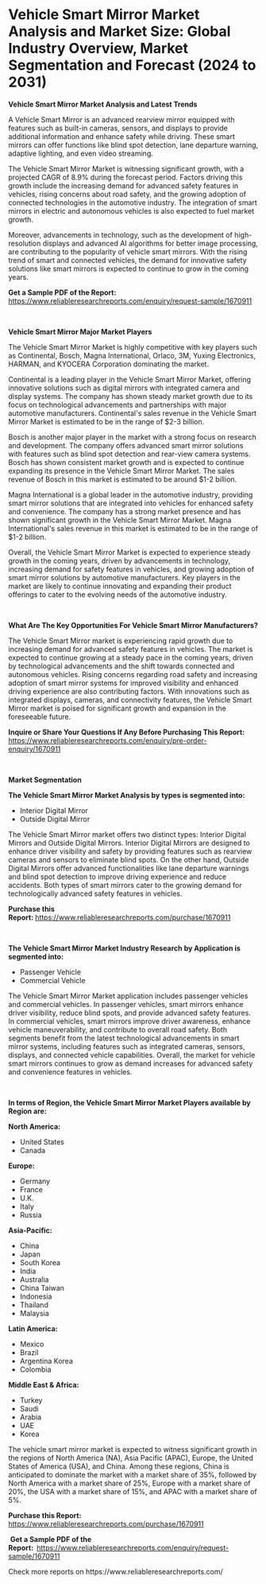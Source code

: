 <p><h1>Vehicle Smart Mirror Market Analysis and Market Size: Global Industry Overview, Market Segmentation and Forecast (2024 to 2031)</h1></p><p><strong>Vehicle Smart Mirror Market Analysis and Latest Trends</strong></p>
<p><p>A Vehicle Smart Mirror is an advanced rearview mirror equipped with features such as built-in cameras, sensors, and displays to provide additional information and enhance safety while driving. These smart mirrors can offer functions like blind spot detection, lane departure warning, adaptive lighting, and even video streaming.</p><p>The Vehicle Smart Mirror Market is witnessing significant growth, with a projected CAGR of 8.9% during the forecast period. Factors driving this growth include the increasing demand for advanced safety features in vehicles, rising concerns about road safety, and the growing adoption of connected technologies in the automotive industry. The integration of smart mirrors in electric and autonomous vehicles is also expected to fuel market growth.</p><p>Moreover, advancements in technology, such as the development of high-resolution displays and advanced AI algorithms for better image processing, are contributing to the popularity of vehicle smart mirrors. With the rising trend of smart and connected vehicles, the demand for innovative safety solutions like smart mirrors is expected to continue to grow in the coming years.</p></p>
<p><strong>Get a Sample PDF of the Report:&nbsp;</strong> <a href="https://www.reliableresearchreports.com/enquiry/request-sample/1670911">https://www.reliableresearchreports.com/enquiry/request-sample/1670911</a></p>
<p>&nbsp;</p>
<p><strong>Vehicle Smart Mirror Major Market Players</strong></p>
<p><p>The Vehicle Smart Mirror Market is highly competitive with key players such as Continental, Bosch, Magna International, Orlaco, 3M, Yuxing Electronics, HARMAN, and KYOCERA Corporation dominating the market. </p><p>Continental is a leading player in the Vehicle Smart Mirror Market, offering innovative solutions such as digital mirrors with integrated camera and display systems. The company has shown steady market growth due to its focus on technological advancements and partnerships with major automotive manufacturers. Continental's sales revenue in the Vehicle Smart Mirror Market is estimated to be in the range of $2-3 billion.</p><p>Bosch is another major player in the market with a strong focus on research and development. The company offers advanced smart mirror solutions with features such as blind spot detection and rear-view camera systems. Bosch has shown consistent market growth and is expected to continue expanding its presence in the Vehicle Smart Mirror Market. The sales revenue of Bosch in this market is estimated to be around $1-2 billion.</p><p>Magna International is a global leader in the automotive industry, providing smart mirror solutions that are integrated into vehicles for enhanced safety and convenience. The company has a strong market presence and has shown significant growth in the Vehicle Smart Mirror Market. Magna International's sales revenue in this market is estimated to be in the range of $1-2 billion.</p><p>Overall, the Vehicle Smart Mirror Market is expected to experience steady growth in the coming years, driven by advancements in technology, increasing demand for safety features in vehicles, and growing adoption of smart mirror solutions by automotive manufacturers. Key players in the market are likely to continue innovating and expanding their product offerings to cater to the evolving needs of the automotive industry.</p></p>
<p>&nbsp;</p>
<p><strong>What Are The Key Opportunities For Vehicle Smart Mirror Manufacturers?</strong></p>
<p><p>The Vehicle Smart Mirror market is experiencing rapid growth due to increasing demand for advanced safety features in vehicles. The market is expected to continue growing at a steady pace in the coming years, driven by technological advancements and the shift towards connected and autonomous vehicles. Rising concerns regarding road safety and increasing adoption of smart mirror systems for improved visibility and enhanced driving experience are also contributing factors. With innovations such as integrated displays, cameras, and connectivity features, the Vehicle Smart Mirror market is poised for significant growth and expansion in the foreseeable future.</p></p>
<p><strong>Inquire or Share Your Questions If Any Before Purchasing This Report:</strong> <a href="https://www.reliableresearchreports.com/enquiry/pre-order-enquiry/1670911">https://www.reliableresearchreports.com/enquiry/pre-order-enquiry/1670911</a></p>
<p>&nbsp;</p>
<p><strong>Market Segmentation</strong></p>
<p><strong>The Vehicle Smart Mirror Market Analysis by types is segmented into:</strong></p>
<p><ul><li>Interior Digital Mirror</li><li>Outside Digital Mirror</li></ul></p>
<p><p>The Vehicle Smart Mirror market offers two distinct types: Interior Digital Mirrors and Outside Digital Mirrors. Interior Digital Mirrors are designed to enhance driver visibility and safety by providing features such as rearview cameras and sensors to eliminate blind spots. On the other hand, Outside Digital Mirrors offer advanced functionalities like lane departure warnings and blind spot detection to improve driving experience and reduce accidents. Both types of smart mirrors cater to the growing demand for technologically advanced safety features in vehicles.</p></p>
<p><strong>Purchase this Report:&nbsp;</strong><a href="https://www.reliableresearchreports.com/purchase/1670911">https://www.reliableresearchreports.com/purchase/1670911</a></p>
<p>&nbsp;</p>
<p><strong>The Vehicle Smart Mirror Market Industry Research by Application is segmented into:</strong></p>
<p><ul><li>Passenger Vehicle</li><li>Commercial Vehicle</li></ul></p>
<p><p>The Vehicle Smart Mirror Market application includes passenger vehicles and commercial vehicles. In passenger vehicles, smart mirrors enhance driver visibility, reduce blind spots, and provide advanced safety features. In commercial vehicles, smart mirrors improve driver awareness, enhance vehicle maneuverability, and contribute to overall road safety. Both segments benefit from the latest technological advancements in smart mirror systems, including features such as integrated cameras, sensors, displays, and connected vehicle capabilities. Overall, the market for vehicle smart mirrors continues to grow as demand increases for advanced safety and convenience features in vehicles.</p></p>
<p>&nbsp;</p>
<p><strong>In terms of Region, the Vehicle Smart Mirror Market Players available by Region are:</strong></p>
<p>
    <p> <strong> North America: </strong>
        <ul>
            <li>United States</li>
            <li>Canada</li>
        </ul>
        </p> 
    <p> <strong> Europe: </strong>
        <ul>
            <li>Germany</li>
            <li>France</li>
            <li>U.K.</li>
            <li>Italy</li>
            <li>Russia</li>
        </ul>
        </p> 
    <p> <strong> Asia-Pacific: </strong>
        <ul>
            <li>China</li>
            <li>Japan</li>
            <li>South Korea</li>
            <li>India</li>
            <li>Australia</li>
            <li>China Taiwan</li>
            <li>Indonesia</li>
            <li>Thailand</li>
            <li>Malaysia</li>
        </ul>
        </p> 
    <p> <strong> Latin America: </strong>
        <ul>
            <li>Mexico</li>
            <li>Brazil</li>
            <li>Argentina Korea</li>
            <li>Colombia</li>
        </ul>
        </p> 
    <p> <strong> Middle East & Africa: </strong>
        <ul>
            <li>Turkey</li>
            <li>Saudi</li>
            <li>Arabia</li>
            <li>UAE</li>
            <li>Korea</li>
        </ul>
    </p>
    </p>
<p><p>The vehicle smart mirror market is expected to witness significant growth in the regions of North America (NA), Asia Pacific (APAC), Europe, the United States of America (USA), and China. Among these regions, China is anticipated to dominate the market with a market share of 35%, followed by North America with a market share of 25%, Europe with a market share of 20%, the USA with a market share of 15%, and APAC with a market share of 5%.</p></p>
<p><strong>Purchase this Report: </strong><a href="https://www.reliableresearchreports.com/purchase/1670911">https://www.reliableresearchreports.com/purchase/1670911</a></p>
<p>&nbsp;<strong>Get a Sample PDF of the Report:&nbsp;&nbsp;</strong><a href="https://www.reliableresearchreports.com/enquiry/request-sample/1670911">https://www.reliableresearchreports.com/enquiry/request-sample/1670911</a></p>
<p><strong></strong></p>
<p>Check more reports on https://www.reliableresearchreports.com/</p>